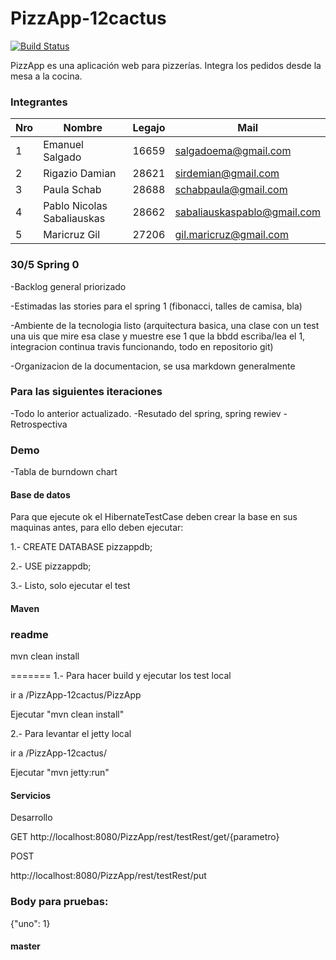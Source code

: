 # PizzApp-12cactus
[![Build Status](https://travis-ci.org/Salgadoema/PizzApp-12cactus.svg?branch=master)](https://travis-ci.org/Salgadoema/PizzApp-12cactus)

PizzApp es una aplicación web para pizzerías.
Integra los pedidos desde la mesa a la cocina.




### Integrantes


Nro | Nombre                    | Legajo | Mail
----|---------------------------|--------|------
1   | Emanuel Salgado           | 16659  | salgadoema@gmail.com
2   | Rigazio Damian            | 28621  | sirdemian@gmail.com
3   | Paula Schab               | 28688  | schabpaula@gmail.com
4   | Pablo Nicolas Sabaliauskas| 28662  | sabaliauskaspablo@gmail.com
5   | Maricruz Gil              | 27206  | gil.maricruz@gmail.com

###

### 30/5 Spring 0
  -Backlog general priorizado
  
  -Estimadas las stories para el spring 1 (fibonacci, talles de camisa, bla)
  
  -Ambiente de la tecnologia listo (arquitectura basica, una clase con un test una uis que mire esa clase y muestre ese 1
    que la bbdd escriba/lea el 1, integracion continua travis funcionando, todo en repositorio git)
    
  -Organizacion de la documentacion, se usa markdown generalmente
 
 ### Para las siguientes iteraciones 
 
-Todo lo anterior actualizado.
-Resutado del spring, spring rewiev
-Retrospectiva

### Demo
 -Tabla de burndown chart
 

#### Base de datos

Para que ejecute ok el HibernateTestCase deben crear la base en sus maquinas antes, para ello deben ejecutar:

1.-
CREATE DATABASE pizzappdb;

2.-
USE pizzappdb;

3.-
Listo, solo ejecutar el test

#### Maven

### readme
mvn clean install

=======
1.-
Para hacer build y ejecutar los test local

ir a /PizzApp-12cactus/PizzApp

Ejecutar "mvn clean install"
 
2.-
Para levantar el jetty local

ir a /PizzApp-12cactus/

Ejecutar "mvn jetty:run"

#### Servicios

Desarrollo

GET
http://localhost:8080/PizzApp/rest/testRest/get/{parametro}

POST

http://localhost:8080/PizzApp/rest/testRest/put

### Body para pruebas:
{"uno": 1}
#### master
